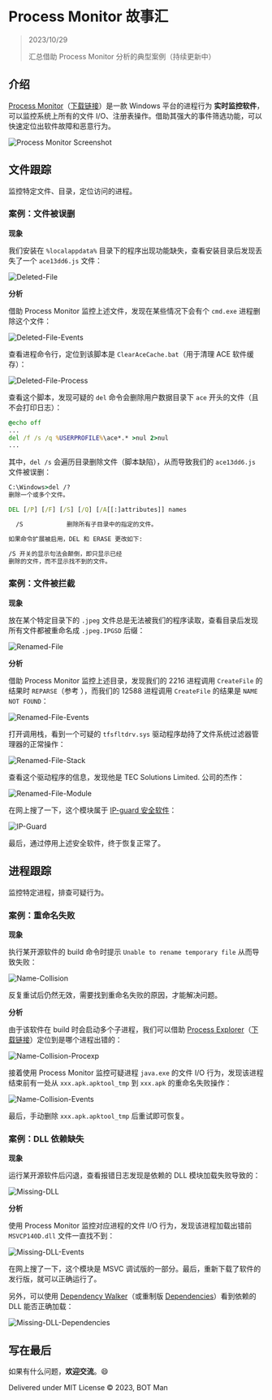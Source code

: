 # Process Monitor 故事汇

> 2023/10/29
> 
> 汇总借助 Process Monitor 分析的典型案例（持续更新中）

## 介绍

[Process Monitor](https://en.wikipedia.org/wiki/Process_Monitor)（[下载链接](https://learn.microsoft.com/en-us/sysinternals/downloads/procmon)）是一款 Windows 平台的进程行为 **实时监控软件**，可以监控系统上所有的文件 I/O、注册表操作。借助其强大的事件筛选功能，可以快速定位出软件故障和恶意行为。

![Process Monitor Screenshot](https://learn.microsoft.com/en-us/sysinternals/downloads/media/procmon/procmon-main.png)

## 文件跟踪

监控特定文件、目录，定位访问的进程。

### 案例：文件被误删

**现象**

我们安装在 `%localappdata%` 目录下的程序出现功能缺失，查看安装目录后发现丢失了一个 `ace13dd6.js` 文件：

![Deleted-File](Process-Monitor-Cases/Deleted-File.png)

**分析**

借助 Process Monitor 监控上述文件，发现在某些情况下会有个 `cmd.exe` 进程删除这个文件：

![Deleted-File-Events](Process-Monitor-Cases/Deleted-File-Events.png)

查看进程命令行，定位到该脚本是 `ClearAceCache.bat`（用于清理 ACE 软件缓存）：

![Deleted-File-Process](Process-Monitor-Cases/Deleted-File-Process.png)

查看这个脚本，发现可疑的 `del` 命令会删除用户数据目录下 `ace` 开头的文件（且不会打印日志）：

``` bat
@echo off
...
del /f /s /q %USERPROFILE%\ace*.* >nul 2>nul
...
```

其中，`del /s` 会遍历目录删除文件（脚本缺陷），从而导致我们的 `ace13dd6.js` 文件被误删：

``` bat
C:\Windows>del /?
删除一个或多个文件。

DEL [/P] [/F] [/S] [/Q] [/A[[:]attributes]] names

  /S            删除所有子目录中的指定的文件。

如果命令扩展被启用，DEL 和 ERASE 更改如下:

/S 开关的显示句法会颠倒，即只显示已经
删除的文件，而不显示找不到的文件。
```

### 案例：文件被拦截

**现象**

放在某个特定目录下的 `.jpeg` 文件总是无法被我们的程序读取，查看目录后发现所有文件都被重命名成 `.jpeg.IPGSD` 后缀：

![Renamed-File](Process-Monitor-Cases/Renamed-File.png)

**分析**

借助 Process Monitor 监控上述目录，发现我们的 2216 进程调用 `CreateFile` 的结果时 `REPARSE`（参考 [](https://learn.microsoft.com/en-us/windows/win32/fileio/reparse-points)），而我们的 12588 进程调用 `CreateFile` 的结果是 `NAME NOT FOUND`：

![Renamed-File-Events](Process-Monitor-Cases/Renamed-File-Events.png)

打开调用栈，看到一个可疑的 `tfsfltdrv.sys` 驱动程序劫持了文件系统过滤器管理器的正常操作：

![Renamed-File-Stack](Process-Monitor-Cases/Renamed-File-Stack.png)

查看这个驱动程序的信息，发现他是 TEC Solutions Limited. 公司的杰作：

![Renamed-File-Module](Process-Monitor-Cases/Renamed-File-Module.png)

在网上搜了一下，这个模块属于 [IP-guard 安全软件](http://www.ip-guard.net/en/about.html)：

![IP-Guard](Process-Monitor-Cases/IP-Guard.png)

最后，通过停用上述安全软件，终于恢复正常了。

## 进程跟踪

监控特定进程，排查可疑行为。

### 案例：重命名失败

**现象**

执行某开源软件的 build 命令时提示 `Unable to rename temporary file` 从而导致失败：

![Name-Collision](Process-Monitor-Cases/Name-Collision.png)

反复重试后仍然无效，需要找到重命名失败的原因，才能解决问题。

**分析**

由于该软件在 build 时会启动多个子进程，我们可以借助 [Process Explorer](https://en.wikipedia.org/wiki/Process_Explorer)（[下载链接](https://learn.microsoft.com/en-us/sysinternals/downloads/process-explorer)）定位到是哪个进程出错的：

![Name-Collision-Procexp](Process-Monitor-Cases/Name-Collision-Procexp.png)

接着使用 Process Monitor 监控可疑进程 `java.exe` 的文件 I/O 行为，发现该进程结束前有一处从 `xxx.apk.apktool_tmp` 到 `xxx.apk` 的重命名失败操作：

![Name-Collision-Events](Process-Monitor-Cases/Name-Collision-Events.png)

最后，手动删除 `xxx.apk.apktool_tmp` 后重试即可恢复。

### 案例：DLL 依赖缺失

**现象**

运行某开源软件后闪退，查看报错日志发现是依赖的 DLL 模块加载失败导致的：

![Missing-DLL](Process-Monitor-Cases/Missing-DLL.png)

**分析**

使用 Process Monitor 监控对应进程的文件 I/O 行为，发现该进程加载出错前 `MSVCP140D.dll` 文件一直找不到：

![Missing-DLL-Events](Process-Monitor-Cases/Missing-DLL-Events.png)

在网上搜了一下，这个模块是 MSVC 调试版的一部分。最后，重新下载了软件的发行版，就可以正确运行了。

另外，可以使用 [Dependency Walker](https://www.dependencywalker.com/)（或重制版 [Dependencies](https://github.com/lucasg/Dependencies)）看到依赖的 DLL 能否正确加载：

![Missing-DLL-Dependencies](Process-Monitor-Cases/Missing-DLL-Dependencies.png)

## 写在最后

如果有什么问题，**欢迎交流**。😄

Delivered under MIT License &copy; 2023, BOT Man
